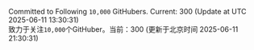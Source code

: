Committed to Following `10,000` GitHubers. Current: <!-- FOLLOWING_COUNT -->300<!-- FOLLOWING_COUNT --> (Update at UTC <!-- LAST_UPDATED -->2025-06-11 13:30:31<!-- LAST_UPDATED -->)<br>
致力于关注`10,000`个GitHuber。当前：<!-- FOLLOWING_COUNT -->300<!-- FOLLOWING_COUNT --> (更新于北京时间 <!-- LAST_UPDATED_CST -->2025-06-11 21:30:31<!-- LAST_UPDATED_CST -->)
